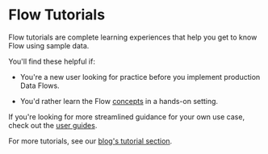 # Flow Tutorials

Flow tutorials are complete learning experiences that help you get to know Flow using sample data.

You'll find these helpful if:

* You're a new user looking for practice before you implement production Data Flows.

* You'd rather learn the Flow [concepts](../../concepts/README.md) in a hands-on setting.

If you're looking for more streamlined guidance for your own use case, check out the [user guides](../../guides/).

For more tutorials, see our [blog's tutorial section](https://estuary.dev/blog/tutorial/).
